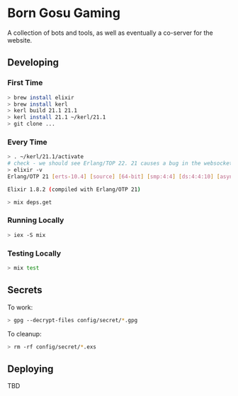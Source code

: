 # Born Gosu Gaming

A collection of bots and tools, as well as eventually a co-server for the website.

## Developing

### First Time
```bash
> brew install elixir
> brew install kerl
> kerl build 21.1 21.1
> kerl install 21.1 ~/kerl/21.1
> git clone ...
```

### Every Time
```bash
> . ~/kerl/21.1/activate
# check - we should see Erlang/TOP 22. 21 causes a bug in the websockets library
> elixir -v
Erlang/OTP 21 [erts-10.4] [source] [64-bit] [smp:4:4] [ds:4:4:10] [async-threads:1] [hipe]

Elixir 1.8.2 (compiled with Erlang/OTP 21)

> mix deps.get
```

### Running Locally

```bash
> iex -S mix
```

### Testing Locally

```bash
> mix test
```

## Secrets

To work:
```bash
> gpg --decrypt-files config/secret/*.gpg
```

To cleanup:
```bash
> rm -rf config/secret/*.exs
```

## Deploying

TBD
